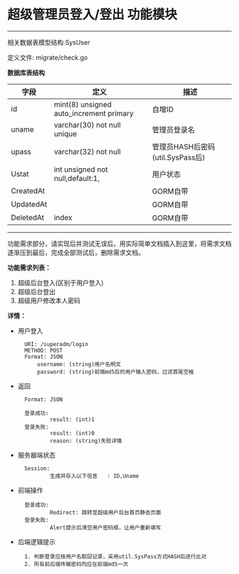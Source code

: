 # 超级管理员登入/登出 功能模块 #
 
---

相关数据表模型结构 SysUser

定义文件: migrate/check.go



**数据库表结构**

| 字段 | 定义 | 描述 |
| ---- | ---- | ----| 
|id|mint(8)	unsigned auto_increment primary|自增ID|
|uname|varchar(30) not null unique|管理员登录名|
|upass|varchar(32) not null|管理员HASH后密码(util.SysPass后)|
|Ustat|int unsigned not null,default:1,|用户状态|
|CreatedAt| | GORM自带|
|UpdatedAt| | GORM自带|
|DeletedAt|index | GORM自带|

---

功能需求部分，请实现后并测试无误后，用实际简单文档插入到这里，将需求文档逐渐压到最后，完成全部测试后，删除需求文档。

**功能需求列表：**

1. 超级后台登入(区别于用户登入)
2. 超级后台登出
3. 超级用户修改本人密码

**详情：**

- 用户登入

		URI: /superadm/login
		METHOD: POST
		Format: JSON
			username: (string)用户名明文
			password: (string)前端md5后的用户输入密码，过滤首尾空格

- 返回

		Format: JSON
		
		登录成功:
				result: (int)1
		登录失败:
				result: (int)0
				reason: (string)失败详情
 
		
- 服务器端状态

		Session: 
				生成并存入以下信息	: ID,Uname

- 前端操作

		登录成功:
				Redirect: 跳转至超级用户后台首页静态页面
		登录失败:
				Alert提示后清空用户密码框，让用户重新填写


- 后端逻辑提示

		1. 判断登录应按用户名取回记录，采用util.SysPass方式HASH后进行比对
		2. 所有前后端传输密码均应在前端md5一次
